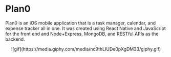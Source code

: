 # Plan0
	
Plan0 is an iOS mobile application that is a task manager, calendar, and expense
tracker all in one. It was created using React Native and JavaScript for the front end
and Node+Express, MongoDB, and RESTful APIs as the backend.

<p align=center>
![gif](https://media.giphy.com/media/nc9thLIUDe0pXgDM33/giphy.gif)

